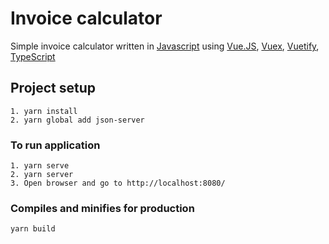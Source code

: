 # Invoice calculator
Simple invoice calculator written in [Javascript](https://developer.mozilla.org/en-US/docs/Web/JavaScript) using 
[Vue.JS](https://https://vuejs.org/), [Vuex](https://vuex.vuejs.org/), [Vuetify](https://vuetifyjs.com/), 
[TypeScript](https://www.typescriptlang.org/)

## Project setup
```
1. yarn install
2. yarn global add json-server
```

### To run application
```
1. yarn serve
2. yarn server
3. Open browser and go to http://localhost:8080/
```

### Compiles and minifies for production
```
yarn build
```

